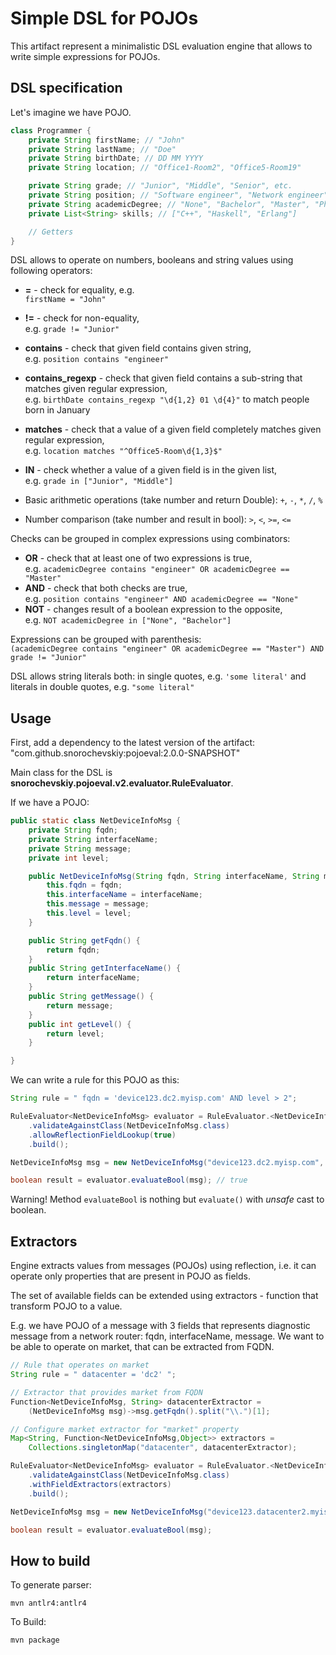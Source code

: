 Simple DSL for POJOs
====================

This artifact represent a minimalistic DSL evaluation engine that allows
to write simple expressions for POJOs.

DSL specification
-----------------

Let's imagine we have POJO.

```java
class Programmer {
    private String firstName; // "John"
    private String lastName; // "Doe"
    private String birthDate; // DD MM YYYY
    private String location; // "Office1-Room2", "Office5-Room19"

    private String grade; // "Junior", "Middle", "Senior", etc.
    private String position; // "Software engineer", "Network engineer", "Business analysts"
    private String academicDegree; // "None", "Bachelor", "Master", "PhD"
    private List<String> skills; // ["C++", "Haskell", "Erlang"]

    // Getters
}
```

DSL allows to operate on numbers, booleans and string values using following operators:

* **=** - check for equality, e.g. \
  `firstName = "John"`
* **!=** - check for non-equality, \
  e.g. `grade != "Junior"` 
* **contains** - check that given field contains given string, \
  e.g. `position contains "engineer"`
* **contains_regexp** - check that given field contains a sub-string that matches given regular expression, \
  e.g. `birthDate contains_regexp "\d{1,2} 01 \d{4}"` to match people born in January
* **matches** - check that a value of a given field completely matches given regular expression, \
  e.g. `location matches "^Office5-Room\d{1,3}$"`
* **IN** - check whether a value of a given field is in the given list, \
  e.g. `grade in ["Junior", "Middle"]`

* Basic arithmetic operations (take number and return Double): `+`, `-`, `*`, `/`, `%`
* Number comparison (take number and result in bool): `>`, `<`, `>=`, `<=`
  

Checks can be grouped in complex expressions using combinators:
* **OR** - check that at least one of two expressions is true, \
  e.g. `academicDegree contains "engineer" OR academicDegree == "Master"`
* **AND** - check that both checks are true, \
  e.g. `position contains "engineer" AND academicDegree == "None"`
 * **NOT** - changes result of a boolean expression to the opposite, \
   e.g. `NOT academicDegree in ["None", "Bachelor"]`

Expressions can be grouped with parenthesis: \
`(academicDegree contains "engineer" OR academicDegree == "Master") AND grade != "Junior"`

DSL allows string literals both: in single quotes, e.g. `'some literal'` and literals in double quotes, e.g. `"some literal"`

Usage
-----

First, add a dependency to the latest version of the artifact: "com.github.snorochevskiy:pojoeval:2.0.0-SNAPSHOT"

Main class for the DSL is **snorochevskiy.pojoeval.v2.evaluator.RuleEvaluator**.

If we have a POJO:
```java
public static class NetDeviceInfoMsg {
    private String fqdn;
    private String interfaceName;
    private String message;
    private int level;

    public NetDeviceInfoMsg(String fqdn, String interfaceName, String message, int level) {
        this.fqdn = fqdn;
        this.interfaceName = interfaceName;
        this.message = message;
        this.level = level;
    }

    public String getFqdn() {
        return fqdn;
    }
    public String getInterfaceName() {
        return interfaceName;
    }
    public String getMessage() {
        return message;
    }
    public int getLevel() {
        return level;
    }

}
```

We can write a rule for this POJO as this:
```java
String rule = " fqdn = 'device123.dc2.myisp.com' AND level > 2";

RuleEvaluator<NetDeviceInfoMsg> evaluator = RuleEvaluator.<NetDeviceInfoMsg>createForRule(rule)
    .validateAgainstClass(NetDeviceInfoMsg.class)
    .allowReflectionFieldLookup(true)
    .build();

NetDeviceInfoMsg msg = new NetDeviceInfoMsg("device123.dc2.myisp.com", "Eth10", "Aaaaa! Panic !!!", 5);

boolean result = evaluator.evaluateBool(msg); // true
```

Warning!
Method `evaluateBool` is nothing but `evaluate()` with _unsafe_ cast to boolean.

Extractors
----------

Engine extracts values from messages (POJOs) using reflection, i.e. it can operate only properties that are present in POJO as fields.

The set of available fields can be extended using extractors - function that transform POJO to a value.

E.g. we have POJO of a message with 3 fields that represents diagnostic message from a network router:
fqdn, interfaceName, message. We want to be able to operate on market, that can be extracted from FQDN.

```java
// Rule that operates on market
String rule = " datacenter = 'dc2' ";

// Extractor that provides market from FQDN
Function<NetDeviceInfoMsg, String> datacenterExtractor =
    (NetDeviceInfoMsg msg)->msg.getFqdn().split("\\.")[1];

// Configure market extractor for "market" property
Map<String, Function<NetDeviceInfoMsg,Object>> extractors =
    Collections.singletonMap("datacenter", datacenterExtractor);

RuleEvaluator<NetDeviceInfoMsg> evaluator = RuleEvaluator.<NetDeviceInfoMsg>createForRule(rule)
    .validateAgainstClass(NetDeviceInfoMsg.class)
    .withFieldExtractors(extractors)
    .build();

NetDeviceInfoMsg msg = new NetDeviceInfoMsg("device123.datacenter2.myisp.com", "Eth10", "Some message",3);

boolean result = evaluator.evaluateBool(msg);
```

How to build
------------

To generate parser:

```
mvn antlr4:antlr4
```

To Build:
```
mvn package
```
